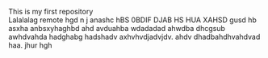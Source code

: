 This is my first repository
<br>
Lalalalag
remote hgd n j   anashc hBS 0BDIF DJAB HS HUA XAHSD gusd hb asxha  anbsxyhaghbd ahd avduahba wdadadad ahwdba dhcgsub awhdvahda hadghabg hadshadv axhvhvdjadvjdv. ahdv dhadbahdhvahdvad  haa. jhur hgh 